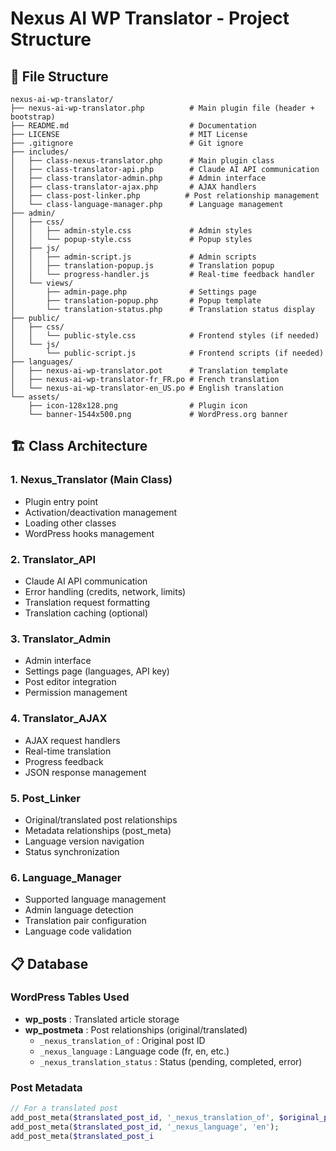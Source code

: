 # Nexus AI WP Translator - Project Structure

## 📁 File Structure

```
nexus-ai-wp-translator/
├── nexus-ai-wp-translator.php          # Main plugin file (header + bootstrap)
├── README.md                           # Documentation
├── LICENSE                             # MIT License
├── .gitignore                          # Git ignore
├── includes/
│   ├── class-nexus-translator.php      # Main plugin class
│   ├── class-translator-api.php        # Claude AI API communication
│   ├── class-translator-admin.php      # Admin interface
│   ├── class-translator-ajax.php       # AJAX handlers
│   ├── class-post-linker.php          # Post relationship management
│   └── class-language-manager.php      # Language management
├── admin/
│   ├── css/
│   │   ├── admin-style.css             # Admin styles
│   │   └── popup-style.css             # Popup styles
│   ├── js/
│   │   ├── admin-script.js             # Admin scripts
│   │   ├── translation-popup.js        # Translation popup
│   │   └── progress-handler.js         # Real-time feedback handler
│   └── views/
│       ├── admin-page.php              # Settings page
│       ├── translation-popup.php       # Popup template
│       └── translation-status.php      # Translation status display
├── public/
│   ├── css/
│   │   └── public-style.css            # Frontend styles (if needed)
│   └── js/
│       └── public-script.js            # Frontend scripts (if needed)
├── languages/
│   ├── nexus-ai-wp-translator.pot      # Translation template
│   ├── nexus-ai-wp-translator-fr_FR.po # French translation
│   └── nexus-ai-wp-translator-en_US.po # English translation
└── assets/
    ├── icon-128x128.png                # Plugin icon
    └── banner-1544x500.png             # WordPress.org banner
```

## 🏗️ Class Architecture

### 1. **Nexus_Translator** (Main Class)
- Plugin entry point
- Activation/deactivation management
- Loading other classes
- WordPress hooks management

### 2. **Translator_API** 
- Claude AI API communication
- Error handling (credits, network, limits)
- Translation request formatting
- Translation caching (optional)

### 3. **Translator_Admin**
- Admin interface
- Settings page (languages, API key)
- Post editor integration
- Permission management

### 4. **Translator_AJAX**
- AJAX request handlers
- Real-time translation
- Progress feedback
- JSON response management

### 5. **Post_Linker**
- Original/translated post relationships
- Metadata relationships (post_meta)
- Language version navigation
- Status synchronization

### 6. **Language_Manager**
- Supported language management
- Admin language detection
- Translation pair configuration
- Language code validation

## 📋 Database

### WordPress Tables Used
- **wp_posts** : Translated article storage
- **wp_postmeta** : Post relationships (original/translated)
  - `_nexus_translation_of` : Original post ID
  - `_nexus_language` : Language code (fr, en, etc.)
  - `_nexus_translation_status` : Status (pending, completed, error)

### Post Metadata
```php
// For a translated post
add_post_meta($translated_post_id, '_nexus_translation_of', $original_post_id);
add_post_meta($translated_post_id, '_nexus_language', 'en');
add_post_meta($translated_post_i